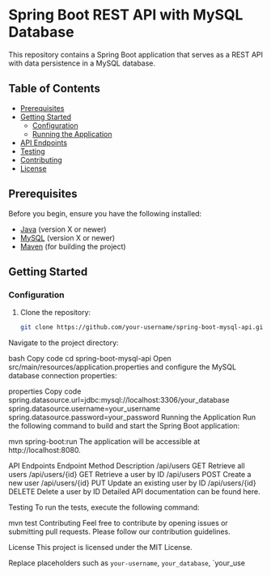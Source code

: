# Spring Boot REST API with MySQL Database

This repository contains a Spring Boot application that serves as a REST API with data persistence in a MySQL database.

## Table of Contents

- [Prerequisites](#prerequisites)
- [Getting Started](#getting-started)
  - [Configuration](#configuration)
  - [Running the Application](#running-the-application)
- [API Endpoints](#api-endpoints)
- [Testing](#testing)
- [Contributing](#contributing)
- [License](#license)

## Prerequisites

Before you begin, ensure you have the following installed:

- [Java](https://www.oracle.com/java/technologies/javase-downloads.html) (version X or newer)
- [MySQL](https://www.mysql.com/downloads/) (version X or newer)
- [Maven](https://maven.apache.org/download.cgi) (for building the project)

## Getting Started

### Configuration

1. Clone the repository:

   ```bash
   git clone https://github.com/your-username/spring-boot-mysql-api.git
Navigate to the project directory:

bash
Copy code
cd spring-boot-mysql-api
Open src/main/resources/application.properties and configure the MySQL database connection properties:

properties
Copy code
spring.datasource.url=jdbc:mysql://localhost:3306/your_database
spring.datasource.username=your_username
spring.datasource.password=your_password
Running the Application
Run the following command to build and start the Spring Boot application:

mvn spring-boot:run
The application will be accessible at http://localhost:8080.

API Endpoints
Endpoint	Method	Description
/api/users	GET	Retrieve all users
/api/users/{id}	GET	Retrieve a user by ID
/api/users	POST	Create a new user
/api/users/{id}	PUT	Update an existing user by ID
/api/users/{id}	DELETE	Delete a user by ID
Detailed API documentation can be found here.

Testing
To run the tests, execute the following command:


mvn test
Contributing
Feel free to contribute by opening issues or submitting pull requests. Please follow our contribution guidelines.

License
This project is licensed under the MIT License.


Replace placeholders such as `your-username`, `your_database`, `your_use
